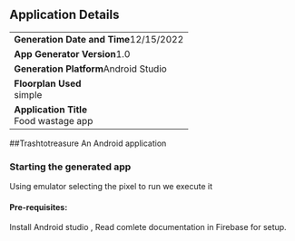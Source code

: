## Application Details
|               |
| ------------- |
**Generation Date and Time**12/15/2022 |
|**App Generator Version**1.0|
|**Generation Platform**Android Studio|
|**Floorplan Used**<br>simple|
|**Application Title**<br>Food wastage app|

##Trashtotreasure
An Android application

### Starting the generated app 
Using emulator selecting the pixel to run we execute it

#### Pre-requisites:
Install Android studio , Read comlete documentation in Firebase for setup.
